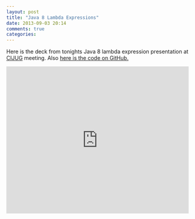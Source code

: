 ```yaml
---
layout: post
title: "Java 8 Lambda Expressions"
date: 2013-09-03 20:14
comments: true
categories: 
---
```


Here is the deck from tonights Java 8 lambda expression presentation at <a href="http://cijug.net/meeting/2013/08/26/september-meeting/">CIJUG</a> meeting. Also <a href="https://github.com/ryber/J8Lambda">here is the code on GitHub.</a>

<div class="videoWrapper">
<iframe src="https://docs.google.com/presentation/d/1YNzJQzEgNswN3420OsVIXn-xYZtnR5M7jrcHfR65dog/embed?start=false&loop=false&delayms=3000" frameborder="0" width="480" height="389"  allowfullscreen="true" mozallowfullscreen="true" webkitallowfullscreen="true"></iframe>
</div>